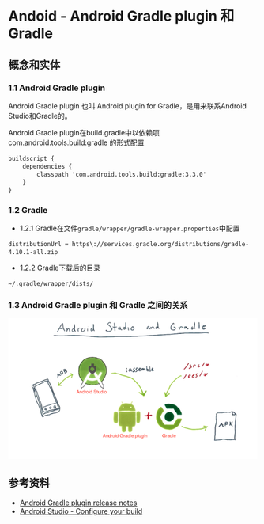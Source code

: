 # Andoid - Android Gradle plugin 和 Gradle

## 概念和实体

### 1.1 Android Gradle plugin


Android Gradle plugin 也叫 Android plugin for Gradle，是用来联系Android Studio和Gradle的。

Android Gradle plugin在build.gradle中以依赖项 com.android.tools.build:gradle 的形式配置

```
buildscript {
    dependencies {
        classpath 'com.android.tools.build:gradle:3.3.0'
    }
}
```

### 1.2 Gradle

- 1.2.1 Gradle在文件```gradle/wrapper/gradle-wrapper.properties```中配置

```
distributionUrl = https\://services.gradle.org/distributions/gradle-4.10.1-all.zip
```

- 1.2.2 Gradle下载后的目录

```
~/.gradle/wrapper/dists/
```

### 1.3 Android Gradle plugin 和 Gradle 之间的关系

![](android_gradle_plugin.png)

## 参考资料

- [Android Gradle plugin release notes](https://developer.android.com/studio/releases/gradle-plugin.html#updating-gradle)
- [Android Studio - Configure your build](https://developer.android.com/studio/build/index.html)